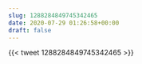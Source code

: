 ```yaml
---
slug: 1288284849745342465
date: 2020-07-29 01:26:58+00:00
draft: false
---
```


{{< tweet 1288284849745342465 >}}
